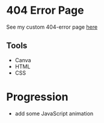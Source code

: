 # 404 Error Page
See my custom 404-error page [here](https://lalsdev.github.io/404-Page/)

## Tools
- Canva
- HTML
- CSS

# Progression
- add some JavaScript animation
